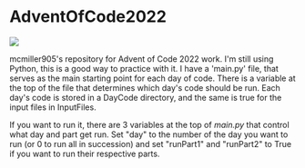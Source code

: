 # AdventOfCode2022
![](https://img.shields.io/badge/stars%20⭐-12-yellow)

mcmiller905's repository for Advent of Code 2022 work. I'm still using Python, this is a good way to practice with it. I have a 'main.py' file, that serves as the main starting point for each day of code. There is a variable at the top of the file that determines which day's code should be run. Each day's code is stored in a DayCode directory, and the same is true for the input files in InputFiles.

If you want to run it, there are 3 variables at the top of *main.py* that control what day and part get run. Set "day" to the number of the day you want to run (or 0 to run all in succession) and set "runPart1" and "runPart2" to True if you want to run their respective parts. 